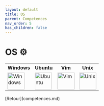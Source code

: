 ```yaml
---
layout: default
title: OS
parent: Competences
nav_order: 5
has_children: false
---
```


# OS ⚙️
<table>
    <tr>
        <th>Windows</th>
        <th>Ubuntu</th>
        <th>Vim</th>
        <th>Unix</th>
    </tr>
    <tr>
        <td><img src="https://upload.wikimedia.org/wikipedia/commons/thumb/5/5f/Windows_logo_-_2012.svg/2048px-Windows_logo_-_2012.svg.png" title="Windows" alt="Windows" width="55" height="55"/></td>
        <td><img src="https://i.ibb.co/zPn2Qt3/image.png" title="Ubuntu" alt="Ubuntu" width="55" height="55"/></td>
        <td><img src="https://upload.wikimedia.org/wikipedia/commons/thumb/9/9f/Vimlogo.svg/2044px-Vimlogo.svg.png" title="Vim" alt="Vim" width="55" height="55"/></td>
        <td><img src="https://upload.wikimedia.org/wikipedia/commons/thumb/3/35/Tux.svg/1200px-Tux.svg.png" title="Unix" alt="Unix" width="55" height="55"/></td>
    </tr>
</table>
[Retour](competences.md)
